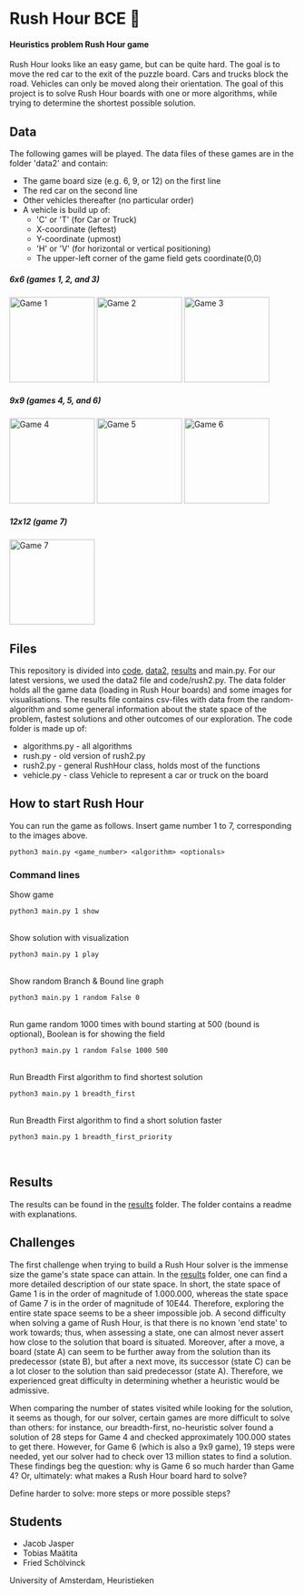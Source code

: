 # Rush Hour BCE :car:
#### Heuristics problem Rush Hour game

Rush Hour looks like an easy game, but can be quite hard. The goal is to move the red car to the exit of the puzzle board. Cars and trucks block the road. Vehicles can only be moved along their orientation. The goal of this project is to solve Rush Hour boards with one or more algorithms, while trying to determine the shortest possible solution.



## Data
The following games will be played. The data files of these games are in the folder 'data2' and contain:
* The game board size (e.g. 6, 9, or 12) on the first line
* The red car on the second line
* Other vehicles thereafter (no particular order)
* A vehicle is build up of:
  * 'C' or 'T' (for Car or Truck)
  * X-coordinate (leftest)
  * Y-coordinate (upmost)
  * 'H' or 'V' (for horizontal or vertical positioning)
  * The upper-left corner of the game field gets coordinate(0,0)


##### 6x6 (games 1, 2, and 3)
<img title = "Game 1" src="http://heuristieken.nl/wiki/images/9/95/Rushhour6x6_1.jpg" width="150" style="max-width:100%;"> <img title = "Game 2" src="http://heuristieken.nl/wiki/images/a/aa/Rushhour6x6_2.jpg" width="150" style="max-width:100%;"> <img title = "Game 3" src="http://heuristieken.nl/wiki/images/c/c7/Rushhour6x6_3.jpg" width="150" style="max-width:100%;">

##### 9x9 (games 4, 5, and 6)
<img title = "Game 4" src="http://heuristieken.nl/wiki/images/9/96/Rushhour9x9_1.jpg" width="150" style="max-width:100%;"> <img title = "Game 5" src="http://heuristieken.nl/wiki/images/1/1e/Rushhour9x9_2.jpg" width="150" style="max-width:100%;"> <img title = "Game 6" src="http://heuristieken.nl/wiki/images/9/95/Rushhour9x9_3.jpg" width="150" style="max-width:100%;">

##### 12x12 (game 7)
<img title = "Game 7" src="http://heuristieken.nl/wiki/images/2/26/Rushhour12x12_1.jpg" width="150" style="max-width:100%;">


## Files
This repository is divided into [code](https://github.com/jacobjjasper/Rush-Hour-BCE/tree/master/code), [data2](https://github.com/jacobjjasper/Rush-Hour-BCE/tree/master/data2), [results](https://github.com/jacobjjasper/Rush-Hour-BCE/tree/master/results) and main.py. For our latest versions, we used the data2 file and code/rush2.py. The data folder holds all the game data (loading in Rush Hour boards) and some images for visualisations. The results file contains csv-files with data from the random-algorithm and some general information about the state space of the problem, fastest solutions and other outcomes of our exploration. The code folder is made up of:
* algorithms.py - all algorithms
* rush.py - old version of rush2.py
* rush2.py - general RushHour class, holds most of the functions
* vehicle.py - class Vehicle to represent a car or truck on the board


## How to start Rush Hour
You can run the game as follows. Insert game number 1 to 7, corresponding to the images above. 
```
python3 main.py <game_number> <algorithm> <optionals>
```

### Command lines
Show game
```
python3 main.py 1 show
```
<br/>Show solution with visualization
```
python3 main.py 1 play
```
<br/>Show random Branch & Bound line graph
```
python3 main.py 1 random False 0
```
<br/>Run game random 1000 times with bound starting at 500 (bound is optional), Boolean is for showing the field
```
python3 main.py 1 random False 1000 500
```
<br/>Run Breadth First algorithm to find shortest solution
```
python3 main.py 1 breadth_first
```
<br/>Run Breadth First algorithm to find a short solution faster
```
python3 main.py 1 breadth_first_priority
```
<br/>


## Results
The results can be found in the [results](https://github.com/jacobjjasper/Rush-Hour-BCE/tree/master/results) folder. The folder contains a readme with explanations.

## Challenges
The first challenge when trying to build a Rush Hour solver is the immense size the game's state space can attain. In the [results](https://github.com/jacobjjasper/Rush-Hour-BCE/tree/master/results) folder, one can find a more detailed description of our state space. In short, the state space of Game 1 is in the order of magnitude of 1.000.000, whereas the state space of Game 7 is in the order of magnitude of 10E44. Therefore, exploring the entire state space seems to be a sheer impossible job. 
A second difficulty when solving a game of Rush Hour, is that there is no known 'end state' to work towards; thus, when assessing a state, one can almost never assert how close to the solution that board is situated. Moreover, after a move, a board (state A) can seem to be further away from the solution than its predecessor (state B), but after a next move, its successor (state C) can be a lot closer to the solution than said predecessor (state A). Therefore, we experienced great difficulty in determining whether a heuristic would be admissive. 

When comparing the number of states visited while looking for the solution, it seems as though, for our solver, certain games are more difficult to solve than others: for instance, our breadth-first, no-heuristic solver found a solution of 28 steps for Game 4 and checked approximately 100.000 states to get there. However, for Game 6 (which is also a 9x9 game), 19 steps were needed, yet our solver had to check over 13 million states to find a solution. These findings beg the question: why is Game 6 so much harder than Game 4? Or, ultimately: what makes a Rush Hour board hard to solve? 

Define harder to solve: more steps or more possible steps?

## Students
* Jacob Jasper
* Tobias Maätita
* Fried Schölvinck

University of Amsterdam, Heuristieken
